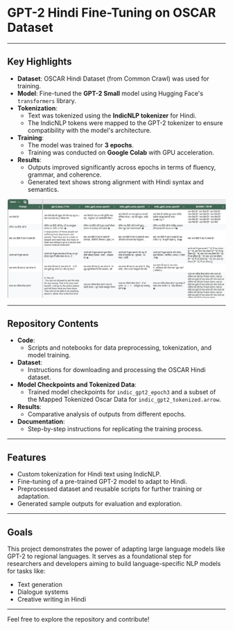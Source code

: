# GPT-2 Hindi Fine-Tuning on OSCAR Dataset

---
## Key Highlights
- **Dataset**: OSCAR Hindi Dataset (from Common Crawl) was used for training.
- **Model**: Fine-tuned the **GPT-2 Small** model using Hugging Face's `transformers` library.
- **Tokenization**:
  - Text was tokenized using the **IndicNLP tokenizer** for Hindi.
  - The IndicNLP tokens were mapped to the GPT-2 tokenizer to ensure compatibility with the model's architecture.
- **Training**:
  - The model was trained for **3 epochs**.
  - Training was conducted on **Google Colab** with GPU acceleration.
- **Results**:
  - Outputs improved significantly across epochs in terms of fluency, grammar, and coherence.
  - Generated text shows strong alignment with Hindi syntax and semantics.

![Generated Text Comparison](https://github.com/sursorot/GPT2-Oscar-Hindi-Epoch-3/blob/da43c2010ee62eddc5d83a3b889c64373bec96bc/Indic_GPT2_Model%20Comparison%20Table.png)

---

## Repository Contents
- **Code**:
  - Scripts and notebooks for data preprocessing, tokenization, and model training.
- **Dataset**:
  - Instructions for downloading and processing the OSCAR Hindi dataset.
- **Model Checkpoints and Tokenized Data**:
  - Trained model checkpoints for `indic_gpt2_epoch3` and a subset of the Mapped Tokenized Oscar Data for `indic_gpt2_tokenized.arrow`.
- **Results**:
  - Comparative analysis of outputs from different epochs.
- **Documentation**:
  - Step-by-step instructions for replicating the training process.
---
## Features
- Custom tokenization for Hindi text using IndicNLP.
- Fine-tuning of a pre-trained GPT-2 model to adapt to Hindi.
- Preprocessed dataset and reusable scripts for further training or adaptation.
- Generated sample outputs for evaluation and exploration.
---
## Goals
This project demonstrates the power of adapting large language models like GPT-2 to regional languages. It serves as a foundational step for researchers and developers aiming to build language-specific NLP models for tasks like:
- Text generation
- Dialogue systems
- Creative writing in Hindi
---
Feel free to explore the repository and contribute!
